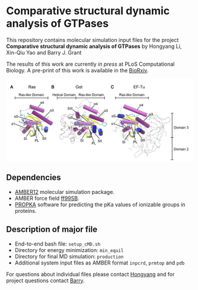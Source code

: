 # Comparative structural dynamic analysis of GTPases

This repository contains molecular simulation input files for the project **Comparative structural dynamic analysis of GTPases**
by Hongyang Li, Xin-Qiu Yao and Barry J. Grant

The results of this work are currently *in press* at PLoS Computational Biology. A pre-print of this work is available in the [BioRxiv](https://www.biorxiv.org/content/early/2018/07/16/370197).


![Figure1](figure/gtpase.png?raw=true "Title") 


## Dependencies  

* [AMBER12](http://ambermd.org/) molecular simulation package.  
* AMBER force field [ff99SB](http://ambermd.org/AmberModels.php).
* [PROPKA](https://github.com/jensengroup/propka-3.1) software for predicting the pKa values of ionizable groups in proteins.  

## Description of major file   

* End-to-end bash file: `setup_cMD.sh`  
* Directory for energy minimization: `min_equil`  
* Directory for final MD simulation: `production`  
* Additional system input files as AMBER format `inpcrd`, `prmtop` and `pdb`   

For questions about individual files please contact [Hongyang](hyangl@umich.edu) and for project questions contact [Barry](bjgrant@ucsd.edu). 

